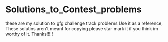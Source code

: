 # Solutions_to_Contest_problems
these are my solution to gfg challenge track problems 
Use it as a reference,
These solutins aren't meant for copying
please star mark it if you think im worthy of it. Thanks!!!!!

